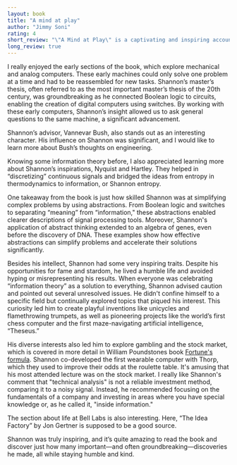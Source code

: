 ```yaml
---
layout: book
title: "A mind at play"
author: "Jimmy Soni"
rating: 4
short_review: "\"A Mind at Play\" is a captivating and inspiring account of Claude Shannon's life, the brilliant mind behind the birth of information theory. From his early days to his groundbreaking work, the book vividly illustrates the unique traits that, alongside his intellect, propelled Shannon to his monumental discoveries. It also does an excellent job of breaking down the basics of information theory into layman’s terms."
long_review: true
---
```


I really enjoyed the early sections of the book, which explore mechanical and analog computers. These early machines could only solve one problem at a time and had to be reassembled for new tasks. Shannon’s master’s thesis, often referred to as the most important master’s thesis of the 20th century, was groundbreaking as he connected Boolean logic to circuits, enabling the creation of digital computers using switches. By working with these early computers, Shannon’s insight allowed us to ask general questions to the same machine, a significant advancement.

Shannon’s advisor, Vannevar Bush, also stands out as an interesting character. His influence on Shannon was significant, and I would like to learn more about Bush’s thoughts on engineering.

Knowing some information theory before, I also appreciated learning more about Shannon’s inspirations, Nyquist and Hartley. They helped in “discretizing” continuous signals and bridged the ideas from entropy in thermodynamics to information, or Shannon entropy.

One takeaway from the book is just how skilled Shannon was at simplifying complex problems by using abstractions. From Boolean logic and switches to separating “meaning” from “information," these abstractions enabled clearer descriptions of signal processing tools. Moreover, Shannon's application of abstract thinking extended to an algebra of genes, even before the discovery of DNA. These examples show how effective abstractions can simplify problems and accelerate their solutions significantly.

Besides his intellect, Shannon had some very inspiring traits. Despite his opportunities for fame and stardom, he lived a humble life and avoided hyping or misrepresenting his results. When everyone was celebrating “information theory” as a solution to everything, Shannon advised caution and pointed out several unresolved issues. He didn't confine himself to a specific field but continually explored topics that piqued his interest. This curiosity led him to create playful inventions like unicycles and flamethrowing trumpets, as well as pioneering projects like the world’s first chess computer and the first maze-navigating artificial intelligence, “Theseus.”

His diverse interests also led him to explore gambling and the stock market, which is covered in more detail in William Poundstones book [Fortune's formula](./fortunes_formula.html). Shannon co-developed the first wearable computer with Thorp, which they used to improve their odds at the roulette table. It's amusing that his most attended lecture was on the stock market. I really like Shannon's comment that "technical analysis" is not a reliable investment method, comparing it to a noisy signal. Instead, he recommended focusing on the fundamentals of a company and investing in areas where you have special knowledge or, as he called it, "inside information."

The section about life at Bell Labs is also interesting. Here, “The Idea Factory” by Jon Gertner is supposed to be a good source. 

Shannon was truly inspiring, and it’s quite amazing to read the book and discover just how many important—and often groundbreaking—discoveries he made, all while staying humble and kind.
